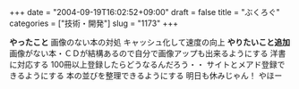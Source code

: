 +++
date = "2004-09-19T16:02:52+09:00"
draft = false
title = "ぶくろぐ"
categories = ["技術・開発"]
slug = "1173"
+++

<b>やったこと</b>
画像のない本の対処
キャッシュ化して速度の向上
<b>やりたいこと追加</b>
画像がない本・ＣＤが結構あるので自分で画像アップも出来るようにする
洋書に対応する
100冊以上登録したらどうなるんだろう・・
サイトとメアド登録できるようにする
本の並びを整理できるようにする
明日も休みじゃん！
やほー
